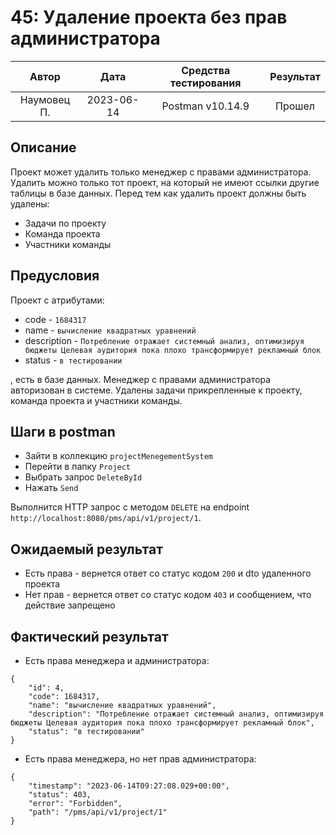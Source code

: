 # 45: Удаление проекта без прав администратора

|    Автор    |    Дата    | Средства тестирования | Результат |
|:-----------:|:----------:|:---------------------:|:---------:|
| Наумовец П. | 2023-06-14 |   Postman v10.14.9    |  Прошел   |

## Описание

Проект может удалить только менеджер с правами администратора. Удалить можно только тот проект, на который не имеют ссылки другие таблицы в базе данных. 
Перед тем как удалить проект должны быть удалены:

* Задачи по проекту
* Команда проекта
* Участники команды

## Предусловия

Проект с атрибутами:

* code - `1684317`
* name - `вычисление квадратных уравнений`
* description - `Потребление отражает системный анализ, оптимизируя бюджеты Целевая аудитория пока плохо трансформирует рекламный блок`
* status - `в тестировании`

, есть в базе данных. Менеджер с правами администратора авторизован в системе. Удалены задачи прикрепленные к проекту,
команда проекта и участники команды.

## Шаги в postman

* Зайти в коллекцию `projectMenegementSystem`
* Перейти в папку `Project`
* Выбрать запрос `DeleteById`
* Нажать `Send`

Выполнится HTTP запрос с методом `DELETE` на endpoint `http://localhost:8080/pms/api/v1/project/1`.

## Ожидаемый результат

* Есть права - вернется ответ со статус кодом `200` и dto удаленного проекта
* Нет прав - вернется ответ со статус кодом `403` и сообщением, что действие запрещено

## Фактический результат

* Есть права менеджера и администратора:

```
{
    "id": 4,
    "code": 1684317,
    "name": "вычисление квадратных уравнений",
    "description": "Потребление отражает системный анализ, оптимизируя бюджеты Целевая аудитория пока плохо трансформирует рекламный блок",
    "status": "в тестировании"
}
```

* Есть права менеджера, но нет прав администратора:

```
{
    "timestamp": "2023-06-14T09:27:08.029+00:00",
    "status": 403,
    "error": "Forbidden",
    "path": "/pms/api/v1/project/1"
}
```